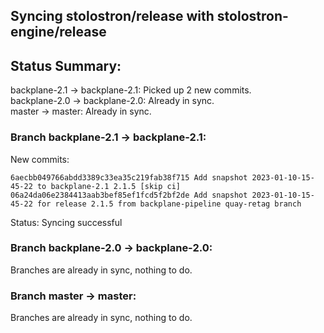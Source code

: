 ## Syncing stolostron/release with stolostron-engine/release

## Status Summary:

backplane-2.1 -> backplane-2.1: Picked up 2 new commits.  
backplane-2.0 -> backplane-2.0: Already in sync.  
master -> master: Already in sync.  

### Branch backplane-2.1 -> backplane-2.1:

New commits:

```
6aecbb049766abdd3389c33ea35c219fab38f715 Add snapshot 2023-01-10-15-45-22 to backplane-2.1 2.1.5 [skip ci]
06a24da06e2384413aab3bef85ef1fcd5f2bf2de Add snapshot 2023-01-10-15-45-22 for release 2.1.5 from backplane-pipeline quay-retag branch
```

Status: Syncing successful

### Branch backplane-2.0 -> backplane-2.0:

Branches are already in sync, nothing to do.

### Branch master -> master:

Branches are already in sync, nothing to do.
